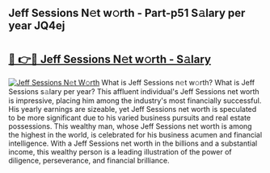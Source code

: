 ## Jeff Sessions N𝚎t w𝚘rth - Part-p51 S𝚊lary per year JQ4ej

# <h2><a href="http://gc3cya.nevu.top/?p=Jeff+Sessions">🔗 👉🔴 Jeff Sessions N𝚎t w𝚘rth - S𝚊lary</a></h2>

[![Jeff Sessions N𝚎t W𝚘rth](https://i.imgur.com/Oavwk0R.jpeg)](http://gc3cya.nevu.top/?p=Jeff+Sessions)
What is Jeff Sessions n𝚎t w𝚘rth? What is Jeff Sessions s𝚊lary per year?
This affluent individual's Jeff Sessions net worth is impressive, placing him among the industry's most financially successful. His yearly earnings are sizeable, yet Jeff Sessions net worth is speculated to be more significant due to his varied business pursuits and real estate possessions. This wealthy man, whose Jeff Sessions net worth is among the highest in the world, is celebrated for his business acumen and financial intelligence. With a Jeff Sessions net worth in the billions and a substantial income, this wealthy person is a leading illustration of the power of diligence, perseverance, and financial brilliance.
